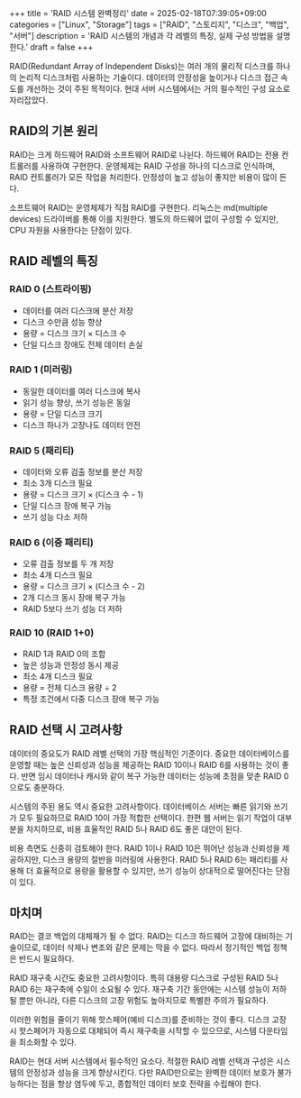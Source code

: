 +++
title = 'RAID 시스템 완벽정리'
date = 2025-02-18T07:39:05+09:00
categories = ["Linux", "Storage"]
tags = ["RAID", "스토리지", "디스크", "백업", "서버"]
description = 'RAID 시스템의 개념과 각 레벨의 특징, 실제 구성 방법을 설명한다.'
draft = false
+++

RAID(Redundant Array of Independent Disks)는 여러 개의 물리적 디스크를 하나의 논리적 디스크처럼 사용하는 기술이다. 데이터의 안정성을 높이거나 디스크 접근 속도를 개선하는 것이 주된 목적이다. 현대 서버 시스템에서는 거의 필수적인 구성 요소로 자리잡았다.

## RAID의 기본 원리

RAID는 크게 하드웨어 RAID와 소프트웨어 RAID로 나뉜다. 하드웨어 RAID는 전용 컨트롤러를 사용하여 구현한다. 운영체제는 RAID 구성을 하나의 디스크로 인식하며, RAID 컨트롤러가 모든 작업을 처리한다. 안정성이 높고 성능이 좋지만 비용이 많이 든다.

소프트웨어 RAID는 운영체제가 직접 RAID를 구현한다. 리눅스는 md(multiple devices) 드라이버를 통해 이를 지원한다. 별도의 하드웨어 없이 구성할 수 있지만, CPU 자원을 사용한다는 단점이 있다.

## RAID 레벨의 특징

### RAID 0 (스트라이핑)

-   데이터를 여러 디스크에 분산 저장
-   디스크 수만큼 성능 향상
-   용량 = 디스크 크기 × 디스크 수
-   단일 디스크 장애도 전체 데이터 손실

### RAID 1 (미러링)

-   동일한 데이터를 여러 디스크에 복사
-   읽기 성능 향상, 쓰기 성능은 동일
-   용량 = 단일 디스크 크기
-   디스크 하나가 고장나도 데이터 안전

### RAID 5 (패리티)

-   데이터와 오류 검출 정보를 분산 저장
-   최소 3개 디스크 필요
-   용량 = 디스크 크기 × (디스크 수 - 1)
-   단일 디스크 장애 복구 가능
-   쓰기 성능 다소 저하

### RAID 6 (이중 패리티)

-   오류 검출 정보를 두 개 저장
-   최소 4개 디스크 필요
-   용량 = 디스크 크기 × (디스크 수 - 2)
-   2개 디스크 동시 장애 복구 가능
-   RAID 5보다 쓰기 성능 더 저하

### RAID 10 (RAID 1+0)

-   RAID 1과 RAID 0의 조합
-   높은 성능과 안정성 동시 제공
-   최소 4개 디스크 필요
-   용량 = 전체 디스크 용량 ÷ 2
-   특정 조건에서 다중 디스크 장애 복구 가능

## RAID 선택 시 고려사항

데이터의 중요도가 RAID 레벨 선택의 가장 핵심적인 기준이다. 중요한 데이터베이스를 운영할 때는 높은 신뢰성과 성능을 제공하는 RAID 10이나 RAID 6를 사용하는 것이 좋다. 반면 임시 데이터나 캐시와 같이 복구 가능한 데이터는 성능에 초점을 맞춘 RAID 0으로도 충분하다.

시스템의 주된 용도 역시 중요한 고려사항이다. 데이터베이스 서버는 빠른 읽기와 쓰기가 모두 필요하므로 RAID 10이 가장 적합한 선택이다. 한편 웹 서버는 읽기 작업이 대부분을 차지하므로, 비용 효율적인 RAID 5나 RAID 6도 좋은 대안이 된다.

비용 측면도 신중히 검토해야 한다. RAID 1이나 RAID 10은 뛰어난 성능과 신뢰성을 제공하지만, 디스크 용량의 절반을 미러링에 사용한다. RAID 5나 RAID 6는 패리티를 사용해 더 효율적으로 용량을 활용할 수 있지만, 쓰기 성능이 상대적으로 떨어진다는 단점이 있다.

## 마치며

RAID는 결코 백업의 대체재가 될 수 없다. RAID는 디스크 하드웨어 고장에 대비하는 기술이므로, 데이터 삭제나 변조와 같은 문제는 막을 수 없다. 따라서 정기적인 백업 정책은 반드시 필요하다.

RAID 재구축 시간도 중요한 고려사항이다. 특히 대용량 디스크로 구성된 RAID 5나 RAID 6는 재구축에 수일이 소요될 수 있다. 재구축 기간 동안에는 시스템 성능이 저하될 뿐만 아니라, 다른 디스크의 고장 위험도 높아지므로 특별한 주의가 필요하다.

이러한 위험을 줄이기 위해 핫스페어(예비 디스크)를 준비하는 것이 좋다. 디스크 고장 시 핫스페어가 자동으로 대체되어 즉시 재구축을 시작할 수 있으므로, 시스템 다운타임을 최소화할 수 있다.

RAID는 현대 서버 시스템에서 필수적인 요소다. 적절한 RAID 레벨 선택과 구성은 시스템의 안정성과 성능을 크게 향상시킨다. 다만 RAID만으로는 완벽한 데이터 보호가 불가능하다는 점을 항상 염두에 두고, 종합적인 데이터 보호 전략을 수립해야 한다.

